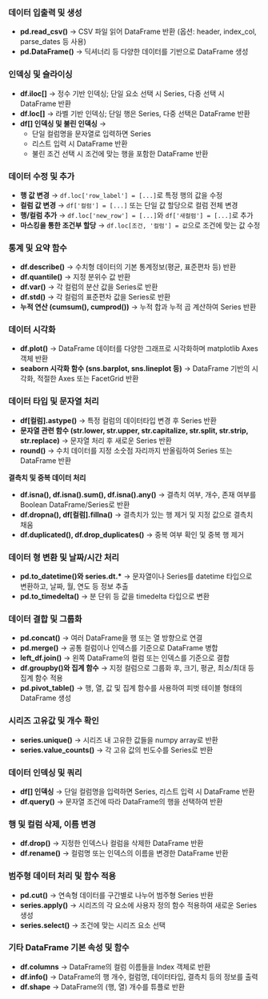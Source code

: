 ### **데이터 입출력 및 생성**

- **pd.read_csv()** → CSV 파일 읽어 DataFrame 반환 (옵션: header, index_col, parse_dates 등 사용)
- **pd.DataFrame()** → 딕셔너리 등 다양한 데이터를 기반으로 DataFrame 생성

### **인덱싱 및 슬라이싱**

- **df.iloc[]** → 정수 기반 인덱싱; 단일 요소 선택 시 Series, 다중 선택 시 DataFrame 반환
- **df.loc[]** → 라벨 기반 인덱싱; 단일 행은 Series, 다중 선택은 DataFrame 반환
- **df[] 인덱싱 및 불린 인덱싱** →
  - 단일 컬럼명을 문자열로 입력하면 Series
  - 리스트 입력 시 DataFrame 반환
  - 불린 조건 선택 시 조건에 맞는 행을 포함한 DataFrame 반환

### **데이터 수정 및 추가**

- **행 값 변경** → `df.loc['row_label'] = [...]`로 특정 행의 값을 수정
- **컬럼 값 변경** → `df['컬럼'] = [...]` 또는 단일 값 할당으로 컬럼 전체 변경
- **행/컬럼 추가** → `df.loc['new_row'] = [...]`와 `df['새컬럼'] = [...]`로 추가
- **마스킹을 통한 조건부 할당** → `df.loc[조건, '컬럼'] = 값`으로 조건에 맞는 값 수정

### **통계 및 요약 함수**

- **df.describe()** → 수치형 데이터의 기본 통계정보(평균, 표준편차 등) 반환
- **df.quantile()** → 지정 분위수 값 반환
- **df.var()** → 각 컬럼의 분산 값을 Series로 반환
- **df.std()** → 각 컬럼의 표준편차 값을 Series로 반환
- **누적 연산 (cumsum(), cumprod())** → 누적 합과 누적 곱 계산하여 Series 반환

### **데이터 시각화**

- **df.plot()** → DataFrame 데이터를 다양한 그래프로 시각화하며 matplotlib Axes 객체 반환
- **seaborn 시각화 함수 (sns.barplot, sns.lineplot 등)** → DataFrame 기반의 시각화, 적절한 Axes 또는 FacetGrid 반환

### **데이터 타입 및 문자열 처리**

- **df[컬럼].astype()** → 특정 컬럼의 데이터타입 변경 후 Series 반환
- **문자열 관련 함수 (str.lower, str.upper, str.capitalize, str.split, str.strip, str.replace)** → 문자열 처리 후 새로운 Series 반환
- **round()** → 수치 데이터를 지정 소숫점 자리까지 반올림하여 Series 또는 DataFrame 반환

**결측치 및 중복 데이터 처리**

- **df.isna(), df.isna().sum(), df.isna().any()** → 결측치 여부, 개수, 존재 여부를 Boolean DataFrame/Series로 반환
- **df.dropna(), df[컬럼].fillna()** → 결측치가 있는 행 제거 및 지정 값으로 결측치 채움
- **df.duplicated(), df.drop_duplicates()** → 중복 여부 확인 및 중복 행 제거

### **데이터 형 변환 및 날짜/시간 처리**

- **pd.to_datetime()와 series.dt.\*** → 문자열이나 Series를 datetime 타입으로 변환하고, 날짜, 월, 연도 등 정보 추출
- **pd.to_timedelta()** → 분 단위 등 값을 timedelta 타입으로 변환

### **데이터 결합 및 그룹화**

- **pd.concat()** → 여러 DataFrame을 행 또는 열 방향으로 연결
- **pd.merge()** → 공통 컬럼이나 인덱스를 기준으로 DataFrame 병합
- **left_df.join()** → 왼쪽 DataFrame의 컬럼 또는 인덱스를 기준으로 결합
- **df.groupby()와 집계 함수** → 지정 컬럼으로 그룹화 후, 크기, 평균, 최소/최대 등 집계 함수 적용
- **pd.pivot_table()** → 행, 열, 값 및 집계 함수를 사용하여 피벗 테이블 형태의 DataFrame 생성

### **시리즈 고유값 및 개수 확인**

- **series.unique()** → 시리즈 내 고유한 값들을 numpy array로 반환
- **series.value_counts()** → 각 고유 값의 빈도수를 Series로 반환

### **데이터 인덱싱 및 쿼리**

- **df[] 인덱싱** → 단일 컬럼명을 입력하면 Series, 리스트 입력 시 DataFrame 반환
- **df.query()** → 문자열 조건에 따라 DataFrame의 행을 선택하여 반환

### **행 및 컬럼 삭제, 이름 변경**

- **df.drop()** → 지정한 인덱스나 컬럼을 삭제한 DataFrame 반환
- **df.rename()** → 컬럼명 또는 인덱스의 이름을 변경한 DataFrame 반환

### **범주형 데이터 처리 및 함수 적용**

- **pd.cut()** → 연속형 데이터를 구간별로 나누어 범주형 Series 반환
- **series.apply()** → 시리즈의 각 요소에 사용자 정의 함수 적용하여 새로운 Series 생성
- **series.select()** → 조건에 맞는 시리즈 요소 선택

### **기타 DataFrame 기본 속성 및 함수**

- **df.columns** → DataFrame의 컬럼 이름들을 Index 객체로 반환
- **df.info()** → DataFrame의 행 개수, 컬럼명, 데이터타입, 결측치 등의 정보를 출력
- **df.shape** → DataFrame의 (행, 열) 개수를 튜플로 반환
